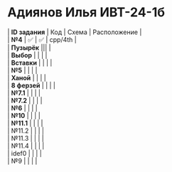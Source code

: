 # Адиянов Илья ИВТ-24-1б  
| **ID задания** | Код | Схема | Расположение |  
| **№4**         | ✅  |  ✅  |  cpp/4th     |  
| **Пузырёк**    |||  |  
| **Выбор**      |  |  |  |  
| **Вставки**    |  |  |  |  
| **№5**         |  |  |  |  
| **Ханой**      |  |  |  |  
| **8 ферзей**   |  |  |  |  
| **№7.1**       |  |  |  |  
| **№7.2**       |  |  |  |  
| **№6**         |  |  |  |  
| **№10**        |  |  |  |  
| **№11.1**      |  |  |  |  
| №11.2      |  |  |  |  
| №11.3      |  |  |  |  
| №11.4      |  |  |  |  
| idef0      |  |  |  |  
| №9         |  |  |  |  

